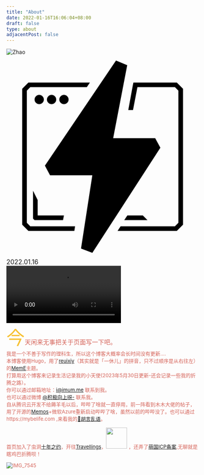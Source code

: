 ```yaml
---
title: "About"
date: 2022-01-16T16:06:04+08:00
draft: false
type: about
adjacentPost: false
---
```

![Zhao](https://cdn.jsdelivr.net/gh/tosspi/img@main//img/zhaoico2.png)

<svg role="img" viewBox="0 0 24 24" xmlns="http://www.w3.org/2000/svg"><title>Cloudflare Pages</title><path d="M10.715 14.32H5.442l-.64-1.203L13.673 0l1.397.579-1.752 9.112h5.24l.648 1.192L10.719 24l-1.412-.54ZM4.091 5.448a.5787.5787 0 1 1 0-1.1574.5787.5787 0 0 1 0 1.1574zm1.543 0a.5787.5787 0 1 1 0-1.1574.5787.5787 0 0 1 0 1.1574zm1.544 0a.5787.5787 0 1 1 0-1.1574.5787.5787 0 0 1 0 1.1574zm8.657-2.7h5.424l.772.771v16.975l-.772.772h-7.392l.374-.579h6.779l.432-.432V3.758l-.432-.432h-4.676l-.552 2.85h-.59l.529-2.877.108-.552ZM2.74 21.265l-.772-.772V3.518l.772-.771h7.677l-.386.579H2.98l-.432.432v16.496l.432.432h5.586l-.092.579zm1.157-1.93h3.28l-.116.58h-3.55l-.192-.193v-3.473l.578 1.158zm13.117 0 .579.58H14.7l.385-.58z"/></svg>

   <big>2022.01.16</big>
   <br>
   <video src="https://cdn.jsdelivr.net/gh/tosspi/mumu@main/uPic/lanjing.mp4" controls></video>
   <br>
   <font size=20 color=#f7cc003 >今</font><font size=3 color=#d56359 >天闲来无事把关于页面写一下吧。</font>  <br>
  <font size=2 color=#d56359 >我是一个不善于写作的理科生，所以这个博客大概率会长时间没有更新....  <br>
   <font size=2 color=#d56359 >本博客使用Hugo，用了[reuixiy](https://io-oi.me/)（其实就是「一休儿」的拼音，只不过顺序是从右往左）的[MemE](https://github.com/reuixiy/hugo-theme-meme)主题。</font>  <br>
   <font size=2 color=#d56359 >打算用这个博客来记录生活记录我的小天使(2023年5月30日更新-还会记录一些我的折腾之路）。</font>  <br>
   <font size=2 color=#d56359 >你可以通过邮箱地址：i@imum.me 联系到我。</font>  <br>
   <font size=2 color=#d56359 >也可以通过微博 [@积极向上呀-](https://weibo.com/zhaomumu520) 联系我。</font><br>
   <font size=2 color=#d56359 >自从腾讯云开发不给薅羊毛以后，哔哔了啥就一直停用，前一阵看到木木大佬的帖子，用了开源的[Memos](https://usememos.com/)+微软Azure重新启动哔哔了啥，虽然以前的哔哔没了。也可以通过https://mybelife.com ,来看我的[🦖胡言乱语](https://imum.me/talk/)。</font><br>


   首页加入了虫洞[十年之约](https://www.foreverblog.cn/)，开往[Travellings](https://github.com/travellings-link/travellings)，<a title="无聊湾 🥱 The Boring Bay" href="https://boringbay.com"><img height="55px" src="https://boringbay.com/api/badge/[domain]"></img></a>  ，还弄了[萌国ICP备案](https://icp.gov.moe/?keyword=20235559),无聊就是瞎鸡巴折腾呗！
 
![IMG_7545](https://cdn.jsdelivr.net/gh/tosspi/mumu@main/uPic/IMG_7545.JPG)

